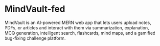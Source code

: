 # MindVault-fed
MindVault is an AI-powered MERN web app that lets users upload notes, PDFs, or articles and interact with them via summarization, explanation, MCQ generation, intelligent search, flashcards, mind maps, and a gamified bug-fixing challenge platform.
